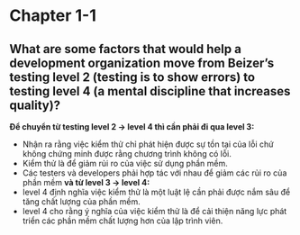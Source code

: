 # Chapter 1-1

## What are some factors that would help a development organization move from Beizer’s testing level 2 (testing is to show errors) to testing level 4 (a mental discipline that increases quality)?

**Để chuyển từ testing level 2 -> level 4 thì cần phải đi qua level 3:**

- Nhận ra rằng việc kiểm thử chỉ phát hiện được sự tồn tại của lỗi chứ không chứng minh được rằng chương trình không có lỗi.
- Kiểm thử là để giảm rủi ro của việc sử dụng phần mềm.
- Các testers và developers phải hợp tác với nhau để giảm các rủi ro của phần mềm
**và từ level 3 -> level 4:**
- level 4 định nghĩa việc kiểm thử là một luật lệ cần phải được nắm sâu để tăng chất lượng của phần mềm.
- level 4 cho rằng ý nghĩa của việc kiểm thử là để cải thiện năng lực phát triển các phần mềm chất lượng hơn của lập trình viên.
